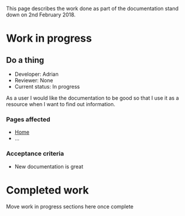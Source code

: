 This page describes the work done as part of the documentation stand down on 2nd February 2018.

# Work in progress

## Do a thing
- Developer: Adrian
- Reviewer: None
- Current status: In progress

As a user I would like the documentation to be good so that I use it as a resource when I want to find out information.

### Pages affected
- [Home](home)
- ...

### Acceptance criteria
- New documentation is great

# Completed work

Move work in progress sections here once complete